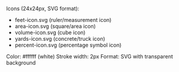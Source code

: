 Icons (24x24px, SVG format):
- feet-icon.svg     (ruler/measurement icon)
- area-icon.svg     (square/area icon)
- volume-icon.svg   (cube icon)
- yards-icon.svg    (concrete/truck icon)
- percent-icon.svg  (percentage symbol icon)

Color: #ffffff (white)
Stroke width: 2px
Format: SVG with transparent background
